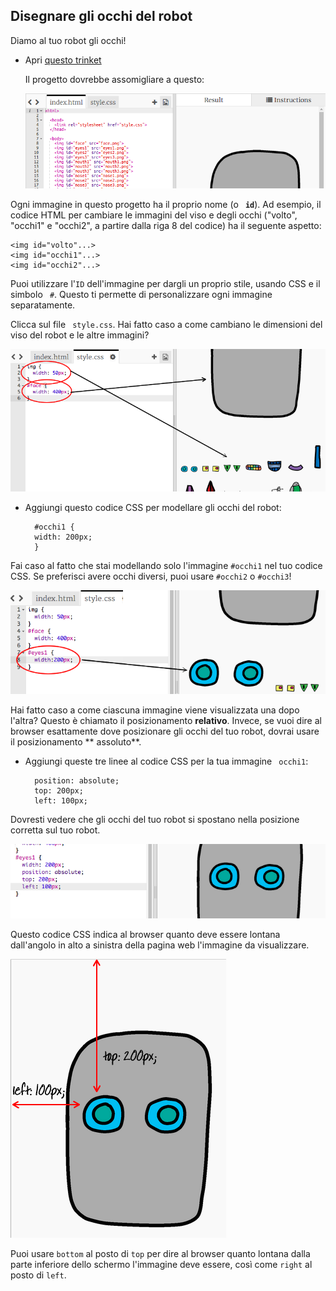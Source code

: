 ## Disegnare gli occhi del robot

Diamo al tuo robot gli occhi!

+ Apri [ questo trinket ](http://jumpto.cc/web-robot)
    
    Il progetto dovrebbe assomigliare a questo:
    
    ![screenshot](images/robot-starter.png)

Ogni immagine in questo progetto ha il proprio nome (o **` id`**). Ad esempio, il codice HTML per cambiare le immagini del viso e degli occhi ("volto", "occhi1" e "occhi2", a partire dalla riga 8 del codice) ha il seguente aspetto:

    <img id="volto"...>
    <img id="occhi1"...>
    <img id="occhi2"...>
    

Puoi utilizzare l'`ID` dell'immagine per dargli un proprio stile, usando CSS e il simbolo ` #`. Questo ti permette di personalizzare ogni immagine separatamente.

Clicca sul file ` style.css`. Hai fatto caso a come cambiano le dimensioni del viso del robot e le altre immagini?

![screenshot](images/robot-id.png)

+ Aggiungi questo codice CSS per modellare gli occhi del robot:
    
        #occhi1 {
        width: 200px;
        }
        

Fai caso al fatto che stai modellando solo l'immagine `#occhi1` nel tuo codice CSS. Se preferisci avere occhi diversi, puoi usare `#occhi2` o `#occhi3`!

![screenshot](images/robot-eyes-width.png)

Hai fatto caso a come ciascuna immagine viene visualizzata una dopo l'altra? Questo è chiamato il posizionamento **relativo**. Invece, se vuoi dire al browser esattamente dove posizionare gli occhi del tuo robot, dovrai usare il posizionamento ** assoluto**.

+ Aggiungi queste tre linee al codice CSS per la tua immagine ` occhi1`:
    
        position: absolute;
        top: 200px;
        left: 100px;
        

Dovresti vedere che gli occhi del tuo robot si spostano nella posizione corretta sul tuo robot.

![screenshot](images/robot-eyes-position.png)

Questo codice CSS indica al browser quanto deve essere lontana dall'angolo in alto a sinistra della pagina web l'immagine da visualizzare.

![screenshot](images/robot-eyes-position2.png)

Puoi usare `bottom` al posto di `top` per dire al browser quanto lontana dalla parte inferiore dello schermo l'immagine deve essere, così come `right` al posto di `left`.